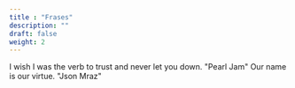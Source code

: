 ```yaml
---
title : "Frases"
description: ""
draft: false
weight: 2
---
```


I wish I was the verb to trust and never let you down. "Pearl Jam"
Our name is our virtue. "Json Mraz"